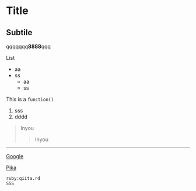 # Title

## Subtile
qqqqqqq**8888**qqq

List
* aa
* ss
    + aa
    + ss


This is a `function()`

1. sss
2. dddd

> Inyou
>> Inyou
---
[Google](https://www.google.co.jp/)

[Pika](https://www.google.com)


```ruby:qiita.rd```  
`SSS`
